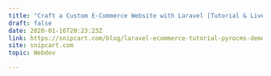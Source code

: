 ```yaml
---
title: "Craft a Custom E-Commerce Website with Laravel [Tutorial & Live Demo]"
draft: false
date: 2020-01-16T20:23:23Z
link: https://snipcart.com/blog/laravel-ecommerce-tutorial-pyrocms-demo?utm_medium=RSS&utm_source=hune
site: snipcart.com
topic: Webdev  

---
```

